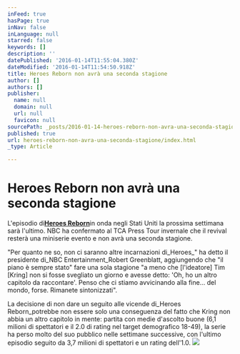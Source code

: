 ```yaml
---
inFeed: true
hasPage: true
inNav: false
inLanguage: null
starred: false
keywords: []
description: ''
datePublished: '2016-01-14T11:55:04.380Z'
dateModified: '2016-01-14T11:54:50.918Z'
title: Heroes Reborn non avrà una seconda stagione
author: []
authors: []
publisher:
  name: null
  domain: null
  url: null
  favicon: null
sourcePath: _posts/2016-01-14-heroes-reborn-non-avra-una-seconda-stagione.md
published: true
url: heroes-reborn-non-avra-una-seconda-stagione/index.html
_type: Article

---
```

# Heroes Reborn non avrà una seconda stagione

L'episodio di[**Heroes Reborn**][0]in onda negli Stati Uniti la prossima settimana sarà l'ultimo. NBC ha confermato al TCA Press Tour invernale che il revival resterà una miniserie evento e non avrà una seconda stagione.

"Per quanto ne so, non ci saranno altre incarnazioni di_Heroes_" ha detto il presidente di_NBC Entertainment_Robert Greenblatt, aggiungendo che "il piano è sempre stato" fare una sola stagione "a meno che \[l'ideatore\] Tim \[Kring\] non si fosse svegliato un giorno e avesse detto: 'Oh, ho un altro capitolo da raccontare'. Penso che ci stiamo avvicinando alla fine... del mondo, forse. Rimanete sintonizzati".

La decisione di non dare un seguito alle vicende di_Heroes Reborn_potrebbe non essere solo una conseguenza del fatto che Kring non abbia un altro capitolo in mente: partita con medie d'ascolto buone (6,1 milioni di spettatori e il 2.0 di rating nel target demografico 18-49), la serie ha perso molto del suo pubblico nelle settimane successive, con l'ultimo episodio seguito da 3,7 milioni di spettatori e un rating dell'1.0\.
![](https://the-grid-user-content.s3-us-west-2.amazonaws.com/3e62ecad-7f92-4fe3-bc5f-450b0cc7de2d.jpg)

[0]: http://www.comingsoon.it/serietv/heroes-reborn/1515/scheda/